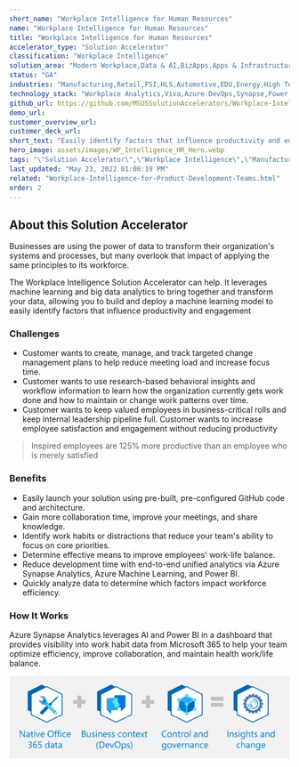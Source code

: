 ```yaml
---
short_name: "Workplace Intelligence for Human Resources"
name: "Workplace Intelligence for Human Resources"
title: "Workplace Intelligence for Human Resources"
accelerator_type: "Solution Accelerator"
classification: "Workplace Intelligence"
solution_area: "Modern Workplace,Data & AI,BizApps,Apps & Infrastructure"
status: "GA"
industries: "Manufacturing,Retail,FSI,HLS,Automotive,EDU,Energy,High Tech,Media and Entertainment,Professional Services,SLG,Horizontal"
technology_stack: "Workplace Analytics,Viva,Azure DevOps,Synapse,Power BI"
github_url: https://github.com/MSUSSolutionAccelerators/Workplace-Intelligence-Solution-Accelerator
demo_url: 
customer_overview_url: 
customer_deck_url: 
short_text: "Easily identify factors that influence productivity and engagement"
hero_image: assets/images/WP_Intelligence_HR_Hero.webp
tags: "\"Solution Accelerator\",\"Workplace Intelligence\",\"Manufacturing\",\"Retail\",\"FSI\",\"HLS\",\"Automotive\",\"EDU\",\"Energy\",\"High Tech\",\"Media and Entertainment\",\"Professional Services\",\"SLG\",\"Horizontal\",\"Workplace Analytics\",\"Viva\",\"Azure DevOps\",\"Synapse\",\"Power BI\",\"Modern Workplace\",\"Data & AI\",\"BizApps\",\"Apps & Infrastructure\",\"GA\""
last_updated: "May 23, 2022 01:08:19 PM"
related: "Workplace-Intelligence-for-Product-Development-Teams.html"
order: 2
---
```

## About this Solution Accelerator

Businesses are using the power of data to transform their organization's systems and processes, but many overlook that impact of applying the same principles to its workforce.

The Workplace Intelligence Solution Accelerator can help. It leverages machine learning and big data analytics to bring together and transform your data, allowing you to build and deploy a machine learning model to easily identify factors that influence productivity and engagement

### Challenges

* Customer wants to create, manage, and track targeted change management plans to help reduce meeting load and increase focus time.
* Customer wants to use research-based behavioral insights and workflow information to learn how the organization currently gets work done and how to maintain or change work patterns over time.
* Customer wants to keep valued employees in business-critical rolls and keep internal leadership pipeline full. Customer wants to increase employee satisfaction and engagement without reducing productivity

> Inspired employees are 125% more productive than an employee who is merely satisfied

### Benefits

* Easily launch your solution using pre-built, pre-configured GitHub code and architecture.
* Gain more collaboration time, improve your meetings, and share knowledge.
* Identify work habits or distractions that reduce your team's ability to focus on core priorities.
* Determine effective means to improve employees' work-life balance.
* Reduce development time with end-to-end unified analytics via Azure Synapse Analytics, Azure Machine Learning, and Power BI.
* Quickly analyze data to determine which factors impact workforce efficiency.

### How It Works

Azure Synapse Analytics leverages AI and Power BI in a dashboard that provides visibility into work habit data from Microsoft 365 to help your team optimize efficiency, improve collaboration, and maintain health work/life balance.

![Workplace Intelligence Flow](../assets/images/Workplace_Intelligence_Flow.webp)
